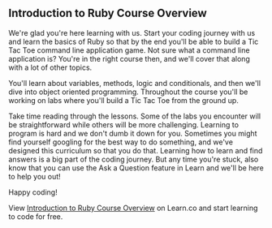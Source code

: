 ## Introduction to Ruby Course Overview

We're glad you're here learning with us. Start your coding journey with us and learn the basics of Ruby so that by the end you'll be able to build a Tic Tac Toe command line application game. Not sure what a command line application is? You're in the right course then, and we'll cover that along with a lot of other topics. 

You'll learn about variables, methods, logic and conditionals, and then we'll dive into object oriented programming. Throughout the course you'll be working on labs where you'll build a Tic Tac Toe from the ground up. 

Take time reading through the lessons. Some of the labs you encounter will be straightforward while others will be more challenging. Learning to program is hard and we don't dumb it down for you. Sometimes you might find yourself googling for the best way to do something, and we've designed this curriculum so that you do that. Learning how to learn and find answers is a big part of the coding journey. But any time you're stuck, also know that you can use the Ask a Question feature in Learn and we'll be here to help you out!

Happy coding!

<p class='util--hide'>View <a href='https://learn.co/lessons/introduction-to-ruby-course-overview'>Introduction to Ruby Course Overview</a> on Learn.co and start learning to code for free.</p>

